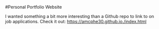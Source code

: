 #Personal Portfolio Website

I wanted something a bit more interesting than a Github repo to link to on job applications. Check it out: https://amcphe30.github.io./index.html
